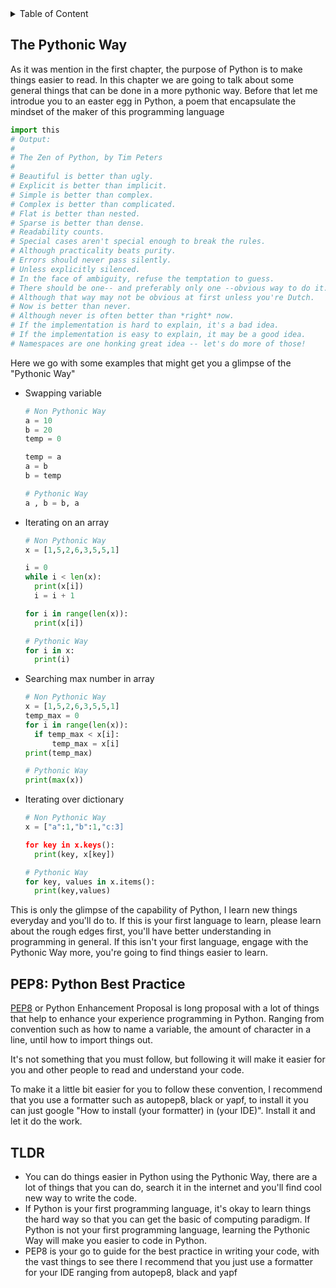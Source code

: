 <details>
<summary>Table of Content</summary>

# Table of Content

- [Table of Content](#table-of-content)
  - [The Pythonic Way](#the-pythonic-way)
  - [PEP8: Python Best Practice](#pep8-python-best-practice)
  - [TLDR](#tldr)

</details>

## The Pythonic Way

As it was mention in the first chapter, the purpose of Python is to make things easier to read. In this chapter we are going to talk about some general things that can be done in a more pythonic way. Before that let me introdue you to an easter egg in Python, a poem that encapsulate the mindset of the maker of this programming language

```python
import this
# Output:
#
# The Zen of Python, by Tim Peters
# 
# Beautiful is better than ugly.
# Explicit is better than implicit.
# Simple is better than complex.
# Complex is better than complicated.
# Flat is better than nested.
# Sparse is better than dense.
# Readability counts.
# Special cases aren't special enough to break the rules.
# Although practicality beats purity.
# Errors should never pass silently.
# Unless explicitly silenced.
# In the face of ambiguity, refuse the temptation to guess.
# There should be one-- and preferably only one --obvious way to do it.
# Although that way may not be obvious at first unless you're Dutch.
# Now is better than never.
# Although never is often better than *right* now.
# If the implementation is hard to explain, it's a bad idea.
# If the implementation is easy to explain, it may be a good idea.
# Namespaces are one honking great idea -- let's do more of those!
```

Here we go with some examples that might get you a glimpse of the "Pythonic Way"

- Swapping variable

  ```python
  # Non Pythonic Way
  a = 10
  b = 20
  temp = 0
  
  temp = a
  a = b
  b = temp

  # Pythonic Way
  a , b = b, a
  ```

- Iterating on an array

  ```python
  # Non Pythonic Way
  x = [1,5,2,6,3,5,5,1]
  
  i = 0
  while i < len(x):
    print(x[i])
    i = i + 1

  for i in range(len(x)):
    print(x[i])

  # Pythonic Way
  for i in x:
    print(i)
  ```

- Searching max number in array

  ```python
  # Non Pythonic Way
  x = [1,5,2,6,3,5,5,1]
  temp_max = 0
  for i in range(len(x)):
    if temp_max < x[i]:
        temp_max = x[i]
  print(temp_max)

  # Pythonic Way
  print(max(x))
  ```

- Iterating over dictionary

  ```python
  # Non Pythonic Way
  x = ["a":1,"b":1,"c:3]
  
  for key in x.keys():
    print(key, x[key])

  # Pythonic Way
  for key, values in x.items():
    print(key,values)
  ```

This is only the glimpse of the capability of Python, I learn new things everyday and you'll do to. If this is your first language to learn, please learn about the rough edges first, you'll have better understanding in programming in general. If this isn't your first language, engage with the Pythonic Way more, you're going to find things easier to learn.

## PEP8: Python Best Practice

[PEP8](https://peps.python.org/pep-0008/) or Python Enhancement Proposal is long proposal with a lot of things that help to enhance your experience programming in Python. Ranging from convention such as how to name a variable, the amount of character in a line, until how to import things out.

It's not something that you must follow, but following it will make it easier for you and other people to read and understand your code.

To make it a little bit easier for you to follow these convention, I recommend that you use a formatter such as autopep8, black or yapf, to install it you can just google "How to install (your formatter) in (your IDE)". Install it and let it do the work.

## TLDR

- You can do things easier in Python using the Pythonic Way, there are a lot of things that you can do, search it in the internet and you'll find cool new way to write the code.
- If Python is your first programming language, it's okay to learn things the hard way so that you can get the basic of computing paradigm. If Python is not your first programming language, learning the Pythonic Way will make you easier to code in Python.
- PEP8 is your go to guide for the best practice in writing your code, with the vast things to see there I recommend that you just use a formatter for your IDE ranging from autopep8, black and yapf
